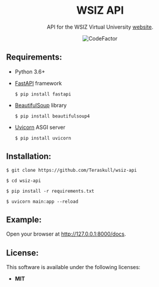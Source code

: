 <h1 align="center">
  WSIZ API
</h1>

<p align="center">
  API for the WSIZ Virtual University <a href="wu-beta.wsiz.pl/">website</a>.
</p>

<p align="center">
  <a style="text-decoration:none" href="https://www.codefactor.io/repository/github/teraskull/wsiz-api">
    <img src="https://www.codefactor.io/repository/github/teraskull/wsiz-api/badge?style=flat-square" alt="CodeFactor" />
  </a>
</p>

## Requirements:

* Python 3.6+

* [FastAPI](https://github.com/tiangolo/fastapi) framework
    ```console
    $ pip install fastapi
    ```
* [BeautifulSoup](https://pypi.org/project/beautifulsoup4/) library
    ```console
    $ pip install beautifulsoup4
    ```
* [Uvicorn](http://www.uvicorn.org/) ASGI server
    ```console
    $ pip install uvicorn
    ```

## Installation:

```console
$ git clone https://github.com/Teraskull/wsiz-api
```
```console
$ cd wsiz-api
```
```console
$ pip install -r requirements.txt
```
```console
$ uvicorn main:app --reload
```

## Example:

Open your browser at http://127.0.0.1:8000/docs.


## License:

This software is available under the following licenses:

  * **MIT**
  
